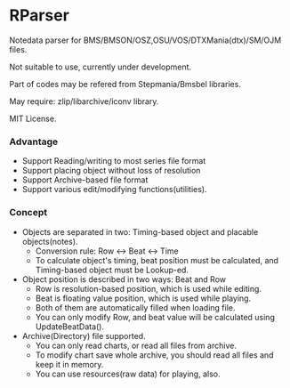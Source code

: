 # RParser

Notedata parser for BMS/BMSON/OSZ,OSU/VOS/DTXMania(dtx)/SM/OJM files.

Not suitable to use, currently under development.

Part of codes may be refered from Stepmania/Bmsbel libraries.

May require: zlip/libarchive/iconv library.

MIT License.

### Advantage
- Support Reading/writing to most series file format
- Support placing object without loss of resolution
- Support Archive-based file format
- Support various edit/modifying functions(utilities).

### Concept
- Objects are separated in two: Timing-based object and placable objects(notes).
  * Conversion rule: Row <-> Beat <-> Time
  * To calculate object's timing, beat position must be calculated, and Timing-based object must be Lookup-ed.
- Object position is described in two ways: Beat and Row
  * Row is resolution-based position, which is used while editing.
  * Beat is floating value position, which is used while playing.
  * Both of them are automatically filled when loading file.
  * You can only modify Row, and beat value will be calculated using UpdateBeatData().
- Archive(Directory) file supported.
  * You can only read charts, or read all files from archive.
  * To modify chart save whole archive, you should read all files and keep it in memory.
  * You can use resources(raw data) for playing, also.